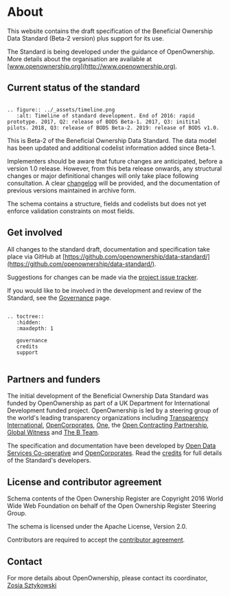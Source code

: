 # About

This website contains the draft specification of the Beneficial Ownership Data Standard (Beta-2 version) plus support for its use.

The Standard is being developed under the guidance of OpenOwnership. More details about the organisation are available at [www.openownership.org](http://www.openownership.org).

<h2>Current status of the standard</h2>


```eval_rst

.. figure:: ../_assets/timeline.png
   :alt: Timeline of standard development. End of 2016: rapid prototype. 2017, Q2: release of BODS Beta-1. 2017, Q3: initital pilots. 2018, Q3: release of BODS Beta-2. 2019: release of BODS v1.0.

```
This is Beta-2 of the Beneficial Ownership Data Standard. The data model has been updated and additional codelist information added since Beta-1.

Implementers should be aware that future changes are anticipated, before a version 1.0 release. However, from this beta release onwards, any structural changes or major definitional changes will only take place following consultation. A clear [changelog](../schema/changelog.html) will be provided, and the documentation of previous versions maintained in archive form.

The schema contains a structure, fields and codelists but does not yet enforce validation constraints on most fields.

<h2>Get involved</h2>

All changes to the standard draft, documentation and specification take place via GitHub at [https://github.com/openownership/data-standard/](https://github.com/openownership/data-standard/).

Suggestions for changes can be made via the [project issue tracker](https://github.com/openownership/data-standard/issues).

If you would like to be involved in the development and review of the Standard, see the [Governance](governance.md) page.

```eval_rst

.. toctree::
   :hidden:
   :maxdepth: 1

   governance
   credits
   support
   

```

<h2>Partners and funders</h2>

The initial development of the Beneficial Ownership Data Standard was funded by OpenOwnership as part of a UK Department for International Development funded project. OpenOwnership is led by a steering group of the world's leading transparency organizations including [Transparency International](https://www.transparency.org/), [OpenCorporates](https://opencorporates.com), [One](https://www.one.org/international/), the [Open Contracting Partnership](http://www.open-contracting.org), [Global Witness](https://www.globalwitness.org/en-gb/) and [The B Team](http://bteam.org/).

The specification and documentation have been developed by [Open Data Services Co-operative](http://www.opendataservices.coop) and [OpenCorporates](https://opencorporates.com). Read the [credits](credits.md) for full details of the Standard's developers.


<h2>License and contributor agreement</h2>

Schema contents of the Open Ownership Register are Copyright 2016 World Wide Web Foundation on behalf of the Open Ownership Register Steering Group.

The schema is licensed under the Apache License, Version 2.0.

Contributors are required to accept the [contributor agreement](https://github.com/openownership/data-standard/blob/master/CONTRIBUTING.md).

<h2>Contact</h2>

For more details about OpenOwnership, please contact its coordinator, [Zosia Sztykowski](mailto:zosia@openownership.org)
